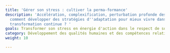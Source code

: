 ```yaml
---
title: 'Gérer son stress : cultiver la perma-formance'
description: 'Accélération, complexification, perturbation profonde des schémas d''action,
  comment développer des stratégies d''adaptation pour mieux vivre dans un monde en
  transformation continue ? '
goals: Transformer son stress en énergie d'action dans le respect de son éco-système
category: Développement des qualités humaines et des compétences relationnelles
weight: 10

---
```


